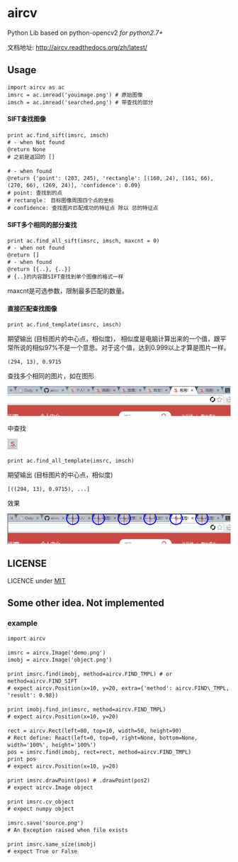 aircv
=====
Python Lib based on python-opencv2 *for python2.7+*

文档地址: <http://aircv.readthedocs.org/zh/latest/>

## Usage

    import aircv as ac
    imsrc = ac.imread('youimage.png') # 原始图像
    imsch = ac.imread('searched.png') # 带查找的部分

#### SIFT查找图像

    print ac.find_sift(imsrc, imsch)
    # - when Not found
    @return None 
    # 之前是返回的 []
    
    # - when found
    @return {'point': (203, 245), 'rectangle': [(160, 24), (161, 66), (270, 66), (269, 24)], 'confidence': 0.09}
    # point: 查找到的点
    # rectangle： 目标图像周围四个点的坐标
    # confidence: 查找图片匹配成功的特征点 除以 总的特征点
    

#### SIFT多个相同的部分查找

    print ac.find_all_sift(imsrc, imsch, maxcnt = 0)
    # - when not found
    @return []
    # - when found
    @return [{..}, {..}]
    # {..}的内容跟SIFT查找到单个图像的格式一样

maxcnt是可选参数，限制最多匹配的数量。

#### 直接匹配查找图像

    print ac.find_template(imsrc, imsch)

期望输出 (目标图片的中心点，相似度)， 相似度是电脑计算出来的一个值，跟平常所说的相似97%不是一个意思。对于这个值，达到0.999以上才算是图片一样。

    (294, 13), 0.9715

查找多个相同的图片，如在图形

![template1](testdata/2s.png)

中查找

![template2](testdata/2t.png)

    print ac.find_all_template(imsrc, imsch)

期望输出 (目标图片的中心点，相似度)

    [((294, 13), 0.9715), ...]

效果

![2res](testdata/2res.png)


## LICENSE
LICENCE under [MIT](LICENSE)

## Some other idea. Not implemented

### example
```
import aircv

imsrc = aircv.Image('demo.png')
imobj = aircv.Image('object.png')

print imsrc.find(imobj, method=aircv.FIND_TMPL) # or method=aircv.FIND_SIFT
# expect aircv.Position(x=10, y=20, extra={'method': aircv.FIND\_TMPL, 'result': 0.98})

print imobj.find_in(imsrc, method=aircv.FIND_TMPL)
# expect aircv.Position(x=10, y=20)

rect = aircv.Rect(left=80, top=10, width=50, height=90)
# Rect define: React(left=0, top=0, right=None, bottom=None, width='100%', height='100%')
pos = imsrc.find(imobj, rect=rect, method=aircv.FIND_TMPL)
print pos
# expect aircv.Position(x=10, y=20)

print imsrc.drawPoint(pos) # .drawPoint(pos2)
# expect aircv.Image object

print imsrc.cv_object
# expect numpy object

imsrc.save('source.png')
# An Exception raised when file exists

print imsrc.same_size(imobj)
# expect True or False
```
